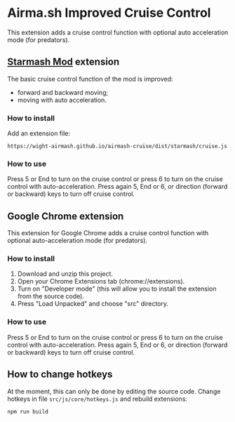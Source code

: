 # Airma.sh Improved Cruise Control

This extension adds a cruise control function with optional auto acceleration mode (for predators).

## [Starmash Mod](https://github.com/Molesmalo/StarWarsMod4AirMash) extension

The basic cruise control function of the mod is improved:

* forward and backward moving;
* moving with auto acceleration.

### How to install

Add an extension file:

```
https://wight-airmash.github.io/airmash-cruise/dist/starmash/cruise.js
```

### How to use

Press 5 or End to turn on the cruise control or press 6 to turn on the cruise control with auto-acceleration.
Press again 5, End or 6, or direction (forward or backward) keys to turn off cruise control.

## Google Chrome extension

This extension for Google Chrome adds a cruise control function with optional auto-acceleration mode (for predators).

### How to install

1.  Download and unzip this project.
2.  Open your Chrome Extensions tab (chrome://extensions).
3.  Turn on "Developer mode" (this will allow you to install the extension from the source code).
4.  Press "Load Unpacked" and choose "src" directory.

### How to use

Press 5 or End to turn on the cruise control or press 6 to turn on the cruise control with auto-acceleration.
Press again 5, End or 6, or direction (forward or backward) keys to turn off cruise control.

## How to change hotkeys

At the moment, this can only be done by editing the source code. Change hotkeys in file `src/js/core/hotkeys.js` and rebuild extensions:

```
npm run build
```
